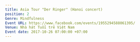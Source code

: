 ```yaml
---
title: Asia Tour "Der Ringer" (Hanoi concert)
position: 2
Genre: Mindfulness
Event URL: https://www.facebook.com/events/1955294588061395/
Venue: Nhà hát Tuổi trẻ Việt Nam
Event date: 2017-10-26 07:00:00 +07:00
---
```


